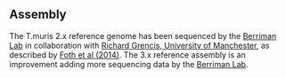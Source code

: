 
Assembly
--------

The T.muris 2.x reference genome has been sequenced by the [Berriman Lab](http://www.sanger.ac.uk/research/projects/parasitegenomics/) in collaboration with [Richard Grencis, University of Manchester](https://www.research.manchester.ac.uk/portal/richard.grencis.html), as described by [Foth et al (2014)](http://europepmc.org/abstract/MED/24929830).
The 3.x reference assembly is an improvement adding more sequencing data by the [Berriman Lab](http://www.sanger.ac.uk/research/projects/parasitegenomics/).

